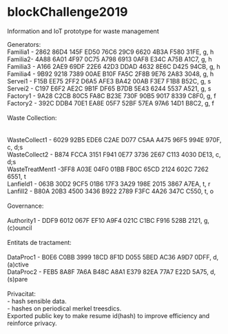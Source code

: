 # blockChallenge2019
Information and IoT prototype for waste management

Generators:
<BR>Familia1 -     2862 86D4 145F ED50 76C6  29C9 6620 4B3A F580 31FE, g, h
<BR>Familia2-      4A88 6A01 4F97 0C75 A798  6913 0AF8 E34C A75B A1C7, g, h
<BR>Familia3 -     A166 2AE9 69DF 22E6 42D3  DDAD 4632 8E6C D425 94CB, g, h
<BR>Familia4 -     9B92 9218 7389 00AE B10F  FA5C 2F8B 9E76 2A83 3048, g, h
<BR>Servei1 -      F15B EE75 2FF2 D6A5 AFE3  BA42 00AB F3E7 F1B8 B52C, g, s
<BR>Servei2 -      C197 E6F2 AE2C 9B1F DF65  B7DB 5E43 6244 5537 A521, g, s
<BR>Factory1 -     9A28 C2CB 80C5 FA8C B23E  730F 90B5 9017 8339 C8F0, g, f
<BR>Factory2 -     392C DDB4 70E1 EA8E 05F7  52BF 57EA 97A6 14D1 B8C2, g, f
<BR>
<BR>Waste Collection:
<BR>   
<BR>WasteCollect1 -  6029 92B5 EDE6 C2AE D077  C5AA A475 96F5 994E 970F, c, d;s
<BR>WasteCollect2 -  B874 FCCA 3151 F941 0E77  3736 2E67 C113 4030 DE13, c, d;s
<BR>WasteTreatMent1 -3FF8 A03E 04F0 01BB FB0C  65CD 2124 602C 7262 6551, t
<BR>Lanfield1 -      063B 30D2 9CF5 01B6 17F3  3A29 198E 2015 3867 A7EA, t, r
<BR>Lanfill2 -       B80A 20B3 4500 3436 B922  2789 F3FC 4A26 347C C550, t, o
<BR>
<BR>Governance:
<BR>
<BR>Authority1 -   DDF9 6012 067F EF10 A9F4  021C C1BC F916 528B 2121, g,(c)ouncil
<BR>
<BR>Entitats de tractament:
<BR>
<BR>DataProc1 -   B0E6 C0BB 3999 18CD 8F1D D055 5BED AC36 A9D7 0DFF, d, (a)ctive
<BR>DataProc2 -   FEB5 8A8F 7A6A B48C A8A1 E379 82EA 77A7 E22D 5A75, d, (s)pare
<BR>
<BR>Privacitat: 
<BR>- hash sensible data.
<BR>- hashes on periodical merkel treesdics.
<BR> Exported public key to make resume id(hash) to improve efficiency and reinforce privacy.
